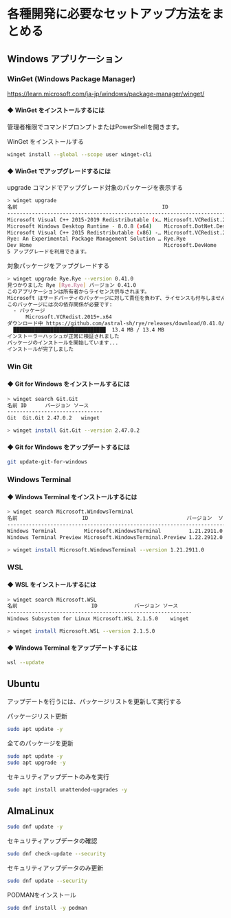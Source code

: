 # 各種開発に必要なセットアップ方法をまとめる

## Windows アプリケーション

### WinGet (Windows Package Manager)

https://learn.microsoft.com/ja-jp/windows/package-manager/winget/

#### ◆ WinGet をインストールするには

管理者権限でコマンドプロンプトまたはPowerShellを開きます。

WinGet をインストールする
```bash
winget install --global --scope user winget-cli
```

#### ◆ WinGet でアップグレードするには

upgrade コマンドでアップグレード対象のパッケージを表示する

```bash
> winget upgrade
名前                                               ID                                バージョン    利用可能      ソース
-----------------------------------------------------------------------------------------------------------------------
Microsoft Visual C++ 2015-2019 Redistributable (x… Microsoft.VCRedist.2015+.x64      14.29.30133.0 14.40.33816.0 winget
Microsoft Windows Desktop Runtime - 8.0.8 (x64)    Microsoft.DotNet.DesktopRuntime.8 8.0.8         8.0.10        winget
Microsoft Visual C++ 2015 Redistributable (x86) -… Microsoft.VCRedist.2015+.x86      14.0.24212.0  14.40.33816.0 winget
Rye: An Experimental Package Management Solution … Rye.Rye                           0.34.0        0.41.0        winget
Dev Home                                           Microsoft.DevHome                 0.1800.640.0  0.1801.640.0  winget
5 アップグレードを利用できます。
```

対象パッケージをアップグレードする

```bash
> winget upgrade Rye.Rye --version 0.41.0
見つかりました Rye [Rye.Rye] バージョン 0.41.0
このアプリケーションは所有者からライセンス供与されます。
Microsoft はサードパーティのパッケージに対して責任を負わず、ライセンスも付与しません。
このパッケージには次の依存関係が必要です:
  - パッケージ
      Microsoft.VCRedist.2015+.x64
ダウンロード中 https://github.com/astral-sh/rye/releases/download/0.41.0/rye-x86_64-windows.exe
  ██████████████████████████████  13.4 MB / 13.4 MB
インストーラーハッシュが正常に検証されました
パッケージのインストールを開始しています...
インストールが完了しました
```


### Win Git

#### ◆ Git for Windows をインストールするには

```bash
> winget search Git.Git
名前 ID      バージョン ソース
-------------------------------
Git  Git.Git 2.47.0.2   winget

> winget install Git.Git --version 2.47.0.2 
```

#### ◆ Git for Windows をアップデートするには

```bash
git update-git-for-windows
```

### Windows Terminal

#### ◆ Windows Terminal をインストールするには

```bash
> winget search Microsoft.WindowsTerminal
名前                     ID                                バージョン  ソース
------------------------------------------------------------------------------
Windows Terminal         Microsoft.WindowsTerminal         1.21.2911.0 winget
Windows Terminal Preview Microsoft.WindowsTerminal.Preview 1.22.2912.0 winget

> winget install Microsoft.WindowsTerminal --version 1.21.2911.0
```

### WSL

#### ◆ WSL をインストールするには

```bash
> winget search Microsoft.WSL
名前                        ID            バージョン ソース
------------------------------------------------------------
Windows Subsystem for Linux Microsoft.WSL 2.1.5.0    winget 

> winget install Microsoft.WSL --version 2.1.5.0
```

#### ◆ Windows Terminal をアップデートするには

```bash
wsl --update
```

## Ubuntu

アップデートを行うには、パッケージリストを更新して実行する

パッケージリスト更新

```bash
sudo apt update -y
```

全てのパッケージを更新

```bash
sudo apt update -y
sudo apt upgrade -y
```

セキュリティアップデートのみを実行

```bash
sudo apt install unattended-upgrades -y
```


## AlmaLinux

```bash
sudo dnf update -y
```

セキュリティアップデータの確認

```bash
sudo dnf check-update --security
```

セキュリティアップデータのみ更新

```bash
sudo dnf update --security
```

PODMANをインストール

```bash
sudo dnf install -y podman
```
